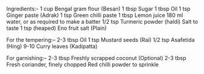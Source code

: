 Ingredients:-
  1 cup Bengal gram flour (Besan)
  1 tbsp Sugar
  1 tbsp Oil
  1 tsp Ginger paste (Adrak)
  1 tsp Green chilli paste
  1 tbsp Lemon juice
  180 ml water, or as required to make a batter
  1/2 tsp Turmeric powder (haldi)
  Salt to taste
  1 tsp (heaped) Eno fruit salt (Plain)

For the tempering:–
  2-3 tbsp Oil
  1 tsp Mustard seeds (Rai)
  1/2 tsp Asafetida (Hing)
  9-10 Curry leaves (Kadipatta)

For garnishing:–
  2-3 tbsp Freshly scrapped coconut (Optional)
  2-3 tbsp Fresh coriander, finely chopped
  Red chilli powder to sprinkle
